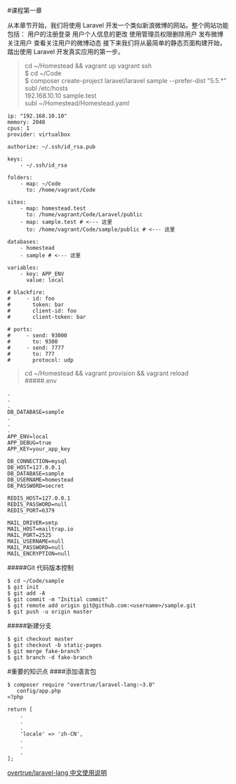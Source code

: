 #课程第一章

从本章节开始，我们将使用 Laravel 开发一个类似新浪微博的网站。整个网站功能包括：
用户的注册登录
用户个人信息的更改
使用管理员权限删除用户
发布微博
关注用户
查看关注用户的微博动态
接下来我们将从最简单的静态页面构建开始，踏出使用 Laravel 开发真实应用的第一步。
> cd ~/Homestead && vagrant up
> vagrant ssh  
$ cd ~/Code  
$ composer create-project laravel/laravel sample --prefer-dist "5.5.*"
> subl /etc/hosts  
> 192.168.10.10   sample.test  
> subl ~/Homestead/Homestead.yaml  
````
ip: "192.168.10.10"
memory: 2048
cpus: 1
provider: virtualbox

authorize: ~/.ssh/id_rsa.pub

keys:
    - ~/.ssh/id_rsa

folders:
    - map: ~/Code
      to: /home/vagrant/Code

sites:
    - map: homestead.test
      to: /home/vagrant/Code/Laravel/public
    - map: sample.test # <--- 这里
      to: /home/vagrant/Code/sample/public # <--- 这里

databases:
    - homestead
    - sample # <--- 这里

variables:
    - key: APP_ENV
      value: local

# blackfire:
#     - id: foo
#       token: bar
#       client-id: foo
#       client-token: bar

# ports:
#     - send: 93000
#       to: 9300
#     - send: 7777
#       to: 777
#       protocol: udp  
````
> cd ~/Homestead && vagrant provision && vagrant reload  
#####.env
```
.
.
.
DB_DATABASE=sample
.
.
.
APP_ENV=local
APP_DEBUG=true
APP_KEY=your_app_key

DB_CONNECTION=mysql
DB_HOST=127.0.0.1
DB_DATABASE=sample
DB_USERNAME=homestead
DB_PASSWORD=secret

REDIS_HOST=127.0.0.1
REDIS_PASSWORD=null
REDIS_PORT=6379

MAIL_DRIVER=smtp
MAIL_HOST=mailtrap.io
MAIL_PORT=2525
MAIL_USERNAME=null
MAIL_PASSWORD=null
MAIL_ENCRYPTION=null
```
#####Git 代码版本控制
````
$ cd ~/Code/sample
$ git init
$ git add -A
$ git commit -m "Initial commit"
$ git remote add origin git@github.com:<username>/sample.git
$ git push -u origin master
````
#####新建分支
````
$ git checkout master
$ git checkout -b static-pages
$ git merge fake-branch``
$ git branch -d fake-branch
````
#重要的知识点
####添加语言包
````
$ composer require "overtrue/laravel-lang:~3.0"  
   config/app.php
<?php

return [
    .
    .
    .
    'locale' => 'zh-CN',
    .
    .
    .
];    
````
[overtrue/laravel-lang 中文使用说明](https://github.com/overtrue/laravel-lang/blob/master/README_CN.md)